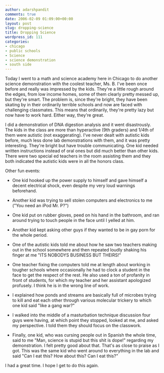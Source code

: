 ```yaml
---
author: adarshpandit
comments: true
date: 2006-02-09 01:09:00+00:00
layout: post
slug: dropping-science
title: Dropping Science
wordpress_id: 111
categories:
- chicago
- public schools
- Science
- science demonstration
- south side
---
```


Today I went to a math and science academy here in Chicago to do another science demonstration with the coolest teacher, Ms. B. I've been once before and really was impressed by the kids. They're a little rough around the edges, from low income homes, some of them clearly pretty messed up, but they're smart. The problem is, since they're bright, they have been skating by in their ordinarily terrible schools and now are faced with challenging classmates. This means that ordinarily, they're pretty lazy but now have to work hard. Either way, they're great.

I did a demonstration of DNA digestion analysis and it went disastrously. The kids in the class are more than hyperactive (9th graders) and 1/4th of them were autistic (not exaggerating). I've never dealt with autistic kids before, much less done lab demonstrations with them, and it was pretty interesting. They're bright but have trouble communicating. One kid needed written instructions instead of oral ones but did much better than other kids. There were two special ed teachers in the room assisting them and they both indicated the autistic kids were in all the honors class.

Other fun events:

- One kid hooked up the power supply to himself and gave himself a decent electrical shock, even despite my very loud warnings beforehand.

- Another kid was trying to sell stolen computers and electronics to me ("You need an iPod Mr. P?")

- One kid put on rubber gloves, peed on his hand in the bathroom, and ran around trying to touch people in the face until I yelled at him.

- Another kid kept asking other guys if they wanted to be in gay porn for the whole period.

- One of the autistic kids told me about how he saw two teachers making out in the school somewhere and then repeated loudly shaking his finger at me "ITS NOBODYS BUSINESS BUT THEIRS!"

- One teacher fixing the computers told me at length about working in tougher schools where occasionally he had to clock a student in the face to get the respect of the rest. He also used a ton of profanity in front of students, for which my teacher and her assistant apologized profusely. I think he is in the wrong line of work.

- I explained how ponds and streams are basically full of microbes trying to kill and eat each other through various molecular trickery to which one kid said "like a gang war?"

- I walked into the middle of a masturbation technique discussion four guys were having, at which point they stopped, looked at me, and asked my perspective. I told them they should focus on the classwork.

- Finally, one kid, who was cursing people out in Spanish the whole time, said to me "Man, science is stupid but this shit is dope!" regarding my demonstration. I felt pretty good about that. That's as close to praise as I got. This was the same kid who went around to everything in the lab and said "Can I eat this? How about this? Can I eat this?"

I had a great time. I hope I get to do this again.

